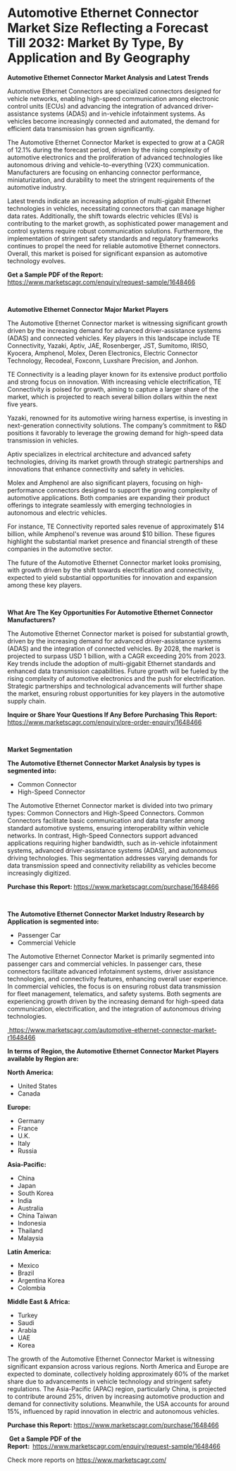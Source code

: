 <p><h1>Automotive Ethernet Connector Market Size Reflecting a Forecast Till 2032: Market By Type, By Application and By Geography</h1></p><p><strong>Automotive Ethernet Connector Market Analysis and Latest Trends</strong></p>
<p><p>Automotive Ethernet Connectors are specialized connectors designed for vehicle networks, enabling high-speed communication among electronic control units (ECUs) and advancing the integration of advanced driver-assistance systems (ADAS) and in-vehicle infotainment systems. As vehicles become increasingly connected and automated, the demand for efficient data transmission has grown significantly.</p><p>The Automotive Ethernet Connector Market is expected to grow at a CAGR of 12.1% during the forecast period, driven by the rising complexity of automotive electronics and the proliferation of advanced technologies like autonomous driving and vehicle-to-everything (V2X) communication. Manufacturers are focusing on enhancing connector performance, miniaturization, and durability to meet the stringent requirements of the automotive industry. </p><p>Latest trends indicate an increasing adoption of multi-gigabit Ethernet technologies in vehicles, necessitating connectors that can manage higher data rates. Additionally, the shift towards electric vehicles (EVs) is contributing to the market growth, as sophisticated power management and control systems require robust communication solutions. Furthermore, the implementation of stringent safety standards and regulatory frameworks continues to propel the need for reliable automotive Ethernet connectors. Overall, this market is poised for significant expansion as automotive technology evolves.</p></p>
<p><strong>Get a Sample PDF of the Report:&nbsp;</strong> <a href="https://www.marketscagr.com/enquiry/request-sample/1648466?utm_campaign=3135&utm_medium=2&utm_source=Github&utm_content=ia&utm_term=06042025&utm_id=automotive-ethernet-connector">https://www.marketscagr.com/enquiry/request-sample/1648466</a></p>
<p>&nbsp;</p>
<p><strong>Automotive Ethernet Connector Major Market Players</strong></p>
<p><p>The Automotive Ethernet Connector market is witnessing significant growth driven by the increasing demand for advanced driver-assistance systems (ADAS) and connected vehicles. Key players in this landscape include TE Connectivity, Yazaki, Aptiv, JAE, Rosenberger, JST, Sumitomo, IRISO, Kyocera, Amphenol, Molex, Deren Electronics, Electric Connector Technology, Recodeal, Foxconn, Luxshare Precision, and Jonhon.</p><p>TE Connectivity is a leading player known for its extensive product portfolio and strong focus on innovation. With increasing vehicle electrification, TE Connectivity is poised for growth, aiming to capture a larger share of the market, which is projected to reach several billion dollars within the next five years.</p><p>Yazaki, renowned for its automotive wiring harness expertise, is investing in next-generation connectivity solutions. The company’s commitment to R&D positions it favorably to leverage the growing demand for high-speed data transmission in vehicles.</p><p>Aptiv specializes in electrical architecture and advanced safety technologies, driving its market growth through strategic partnerships and innovations that enhance connectivity and safety in vehicles. </p><p>Molex and Amphenol are also significant players, focusing on high-performance connectors designed to support the growing complexity of automotive applications. Both companies are expanding their product offerings to integrate seamlessly with emerging technologies in autonomous and electric vehicles.</p><p>For instance, TE Connectivity reported sales revenue of approximately $14 billion, while Amphenol's revenue was around $10 billion. These figures highlight the substantial market presence and financial strength of these companies in the automotive sector.</p><p>The future of the Automotive Ethernet Connector market looks promising, with growth driven by the shift towards electrification and connectivity, expected to yield substantial opportunities for innovation and expansion among these key players.</p></p>
<p>&nbsp;</p>
<p><strong>What Are The Key Opportunities For Automotive Ethernet Connector Manufacturers?</strong></p>
<p><p>The Automotive Ethernet Connector market is poised for substantial growth, driven by the increasing demand for advanced driver-assistance systems (ADAS) and the integration of connected vehicles. By 2028, the market is projected to surpass USD 1 billion, with a CAGR exceeding 20% from 2023. Key trends include the adoption of multi-gigabit Ethernet standards and enhanced data transmission capabilities. Future growth will be fueled by the rising complexity of automotive electronics and the push for electrification. Strategic partnerships and technological advancements will further shape the market, ensuring robust opportunities for key players in the automotive supply chain.</p></p>
<p><strong>Inquire or Share Your Questions If Any Before Purchasing This Report:</strong> <a href="https://www.marketscagr.com/enquiry/pre-order-enquiry/1648466?utm_campaign=3135&utm_medium=2&utm_source=Github&utm_content=ia&utm_term=06042025&utm_id=automotive-ethernet-connector">https://www.marketscagr.com/enquiry/pre-order-enquiry/1648466</a></p>
<p>&nbsp;</p>
<p><strong>Market Segmentation</strong></p>
<p><strong>The Automotive Ethernet Connector Market Analysis by types is segmented into:</strong></p>
<p><ul><li>Common Connector</li><li>High-Speed Connector</li></ul></p>
<p><p>The Automotive Ethernet Connector market is divided into two primary types: Common Connectors and High-Speed Connectors. Common Connectors facilitate basic communication and data transfer among standard automotive systems, ensuring interoperability within vehicle networks. In contrast, High-Speed Connectors support advanced applications requiring higher bandwidth, such as in-vehicle infotainment systems, advanced driver-assistance systems (ADAS), and autonomous driving technologies. This segmentation addresses varying demands for data transmission speed and connectivity reliability as vehicles become increasingly digitized.</p></p>
<p><strong>Purchase this Report:&nbsp;</strong><a href="https://www.marketscagr.com/purchase/1648466?utm_campaign=3135&utm_medium=2&utm_source=Github&utm_content=ia&utm_term=06042025&utm_id=automotive-ethernet-connector">https://www.marketscagr.com/purchase/1648466</a></p>
<p>&nbsp;</p>
<p><strong>The Automotive Ethernet Connector Market Industry Research by Application is segmented into:</strong></p>
<p><ul><li>Passenger Car</li><li>Commercial Vehicle</li></ul></p>
<p><p>The Automotive Ethernet Connector Market is primarily segmented into passenger cars and commercial vehicles. In passenger cars, these connectors facilitate advanced infotainment systems, driver assistance technologies, and connectivity features, enhancing overall user experience. In commercial vehicles, the focus is on ensuring robust data transmission for fleet management, telematics, and safety systems. Both segments are experiencing growth driven by the increasing demand for high-speed data communication, electrification, and the integration of autonomous driving technologies.</p></p>
<p><a href="https://www.marketscagr.com/automotive-ethernet-connector-market-r1648466?utm_campaign=3135&utm_medium=2&utm_source=Github&utm_content=ia&utm_term=06042025&utm_id=automotive-ethernet-connector">&nbsp;https://www.marketscagr.com/automotive-ethernet-connector-market-r1648466</a></p>
<p><strong>In terms of Region, the Automotive Ethernet Connector Market Players available by Region are:</strong></p>
<p>
    <p> <strong> North America: </strong>
        <ul>
            <li>United States</li>
            <li>Canada</li>
        </ul>
        </p> 
    <p> <strong> Europe: </strong>
        <ul>
            <li>Germany</li>
            <li>France</li>
            <li>U.K.</li>
            <li>Italy</li>
            <li>Russia</li>
        </ul>
        </p> 
    <p> <strong> Asia-Pacific: </strong>
        <ul>
            <li>China</li>
            <li>Japan</li>
            <li>South Korea</li>
            <li>India</li>
            <li>Australia</li>
            <li>China Taiwan</li>
            <li>Indonesia</li>
            <li>Thailand</li>
            <li>Malaysia</li>
        </ul>
        </p> 
    <p> <strong> Latin America: </strong>
        <ul>
            <li>Mexico</li>
            <li>Brazil</li>
            <li>Argentina Korea</li>
            <li>Colombia</li>
        </ul>
        </p> 
    <p> <strong> Middle East & Africa: </strong>
        <ul>
            <li>Turkey</li>
            <li>Saudi</li>
            <li>Arabia</li>
            <li>UAE</li>
            <li>Korea</li>
        </ul>
    </p>
    </p>
<p><p>The growth of the Automotive Ethernet Connector Market is witnessing significant expansion across various regions. North America and Europe are expected to dominate, collectively holding approximately 60% of the market share due to advancements in vehicle technology and stringent safety regulations. The Asia-Pacific (APAC) region, particularly China, is projected to contribute around 25%, driven by increasing automotive production and demand for connectivity solutions. Meanwhile, the USA accounts for around 15%, influenced by rapid innovation in electric and autonomous vehicles.</p></p>
<p><strong>Purchase this Report: </strong><a href="https://www.marketscagr.com/purchase/1648466?utm_campaign=3135&utm_medium=2&utm_source=Github&utm_content=ia&utm_term=06042025&utm_id=automotive-ethernet-connector">https://www.marketscagr.com/purchase/1648466</a></p>
<p>&nbsp;<strong>Get a Sample PDF of the Report:&nbsp;&nbsp;</strong><a href="https://www.marketscagr.com/enquiry/request-sample/1648466?utm_campaign=3135&utm_medium=2&utm_source=Github&utm_content=ia&utm_term=06042025&utm_id=automotive-ethernet-connector">https://www.marketscagr.com/enquiry/request-sample/1648466</a></p>
<p><strong></strong></p>
<p>Check more reports on <a href="https://www.marketscagr.com/?utm_campaign=3135&utm_medium=2&utm_source=Github&utm_content=ia&utm_term=06042025&utm_id=automotive-ethernet-connector">https://www.marketscagr.com/</a></p>